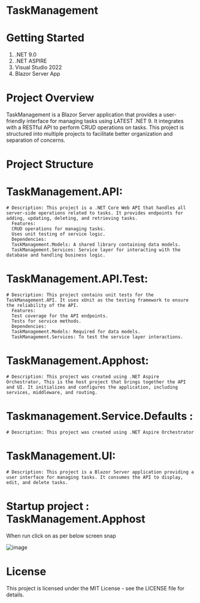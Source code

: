 # TaskManagement

# Getting Started
1. .NET 9.0
2. .NET ASPIRE
3. Visual Studio 2022
4. Blazor Server App



# Project Overview
TaskManagement is a Blazor Server application that provides a user-friendly interface for managing tasks using LATEST .NET 9. It integrates with a RESTful API to perform CRUD operations on tasks. This project is structured into multiple projects to facilitate better organization and separation of concerns.

# Project Structure

  # TaskManagement.API:  
    
    # Description: This project is a .NET Core Web API that handles all server-side operations related to tasks. It provides endpoints for adding, updating, deleting, and retrieving tasks.
      Features:
      CRUD operations for managing tasks.
      Uses unit testing of service logic.
      Dependencies:
      TaskManagement.Models: A shared library containing data models.
      TaskManagement.Services: Service layer for interacting with the database and handling business logic.
      
  # TaskManagement.API.Test:

    # Description: This project contains unit tests for the TaskManagement.API. It uses xUnit as the testing framework to ensure the reliability of the API.
      Features:
      Test coverage for the API endpoints.
      Tests for service methods.
      Dependencies:
      TaskManagement.Models: Required for data models.
      TaskManagement.Services: To test the service layer interactions.
    
  # TaskManagement.Apphost:
  
    # Description: This project was created using .NET Aspire Orchestrator, This is the host project that brings together the API and UI. It initializes and configures the application, including services, middleware, and routing. 

  # Taskmanagement.Service.Defaults :
    # Description: This project was created using .NET Aspire Orchestrator
  
  # TaskManagement.UI:
    # Description: This project is a Blazor Server application providing a user interface for managing tasks. It consumes the API to display, edit, and delete tasks.


 # Startup project  : TaskManagement.Apphost
   When run click on as per below screen snap

![image](https://github.com/user-attachments/assets/8b64ad10-5125-46e8-8b8d-4a3ce9aa0dc9)



 # License
This project is licensed under the MIT License - see the LICENSE file for details.
